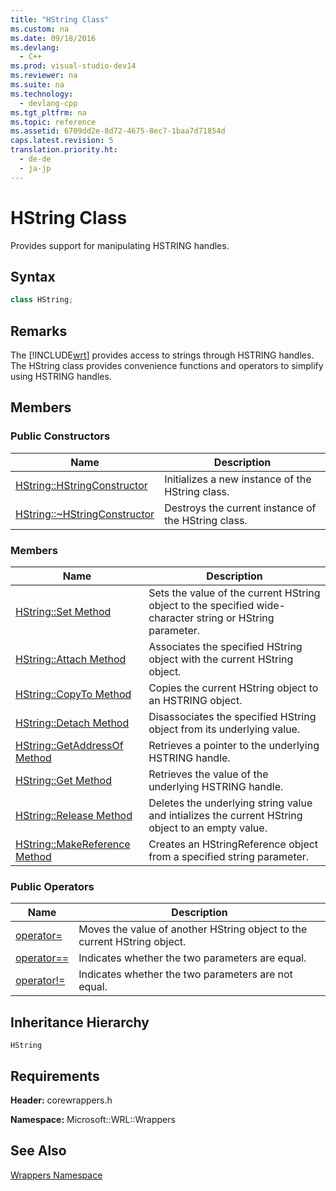 ```yaml
---
title: "HString Class"
ms.custom: na
ms.date: 09/18/2016
ms.devlang: 
  - C++
ms.prod: visual-studio-dev14
ms.reviewer: na
ms.suite: na
ms.technology: 
  - devlang-cpp
ms.tgt_pltfrm: na
ms.topic: reference
ms.assetid: 6709dd2e-8d72-4675-8ec7-1baa7d71854d
caps.latest.revision: 5
translation.priority.ht: 
  - de-de
  - ja-jp
---
```

# HString Class
Provides support for manipulating HSTRING handles.  
  
## Syntax  
  
```cpp  
class HString;  
```  
  
## Remarks  
 The [!INCLUDE[wrt](../vs140/includes/wrt_md.md)] provides access to strings through HSTRING handles. The HString class provides convenience functions and operators to simplify using HSTRING handles.  
  
## Members  
  
### Public Constructors  
  
|Name|Description|  
|----------|-----------------|  
|[HString::HStringConstructor](../vs140/HString--HString-Constructor.md)|Initializes a new instance of the HString class.|  
|[HString::~HStringConstructor](../vs140/HString--~HString-Destructor.md)|Destroys the current instance of the HString class.|  
  
### Members  
  
|Name|Description|  
|----------|-----------------|  
|[HString::Set Method](../vs140/HString--Set-Method.md)|Sets the value of the current HString object to the specified wide-character string or HString parameter.|  
|[HString::Attach Method](../vs140/HString--Attach-Method.md)|Associates the specified HString object with the current HString object.|  
|[HString::CopyTo Method](../vs140/HString--CopyTo-Method.md)|Copies the current HString object to an HSTRING object.|  
|[HString::Detach Method](../vs140/HString--Detach-Method.md)|Disassociates the specified HString object from its underlying value.|  
|[HString::GetAddressOf Method](../vs140/HString--GetAddressOf-Method.md)|Retrieves a pointer to the underlying HSTRING handle.|  
|[HString::Get Method](../vs140/HString--Get-Method.md)|Retrieves the value of the underlying HSTRING handle.|  
|[HString::Release Method](../vs140/HString--Release-Method.md)|Deletes the underlying string value and intializes the current HString object to an empty value.|  
|[HString::MakeReference Method](../vs140/HString--MakeReference-Method.md)|Creates an HStringReference object from a specified string parameter.|  
  
### Public Operators  
  
|Name|Description|  
|----------|-----------------|  
|[operator=](../vs140/HString--Operator=-Operator.md)|Moves the value of another HString object to the current HString object.|  
|[operator==](../vs140/HString--Operator==-Operator.md)|Indicates whether the two parameters are equal.|  
|[operator!=](../vs140/HString--Operator!=-Operator.md)|Indicates whether the two parameters are not equal.|  
  
## Inheritance Hierarchy  
 `HString`  
  
## Requirements  
 **Header:** corewrappers.h  
  
 **Namespace:** Microsoft::WRL::Wrappers  
  
## See Also  
 [Wrappers Namespace](../vs140/Microsoft--WRL--Wrappers-Namespace.md)